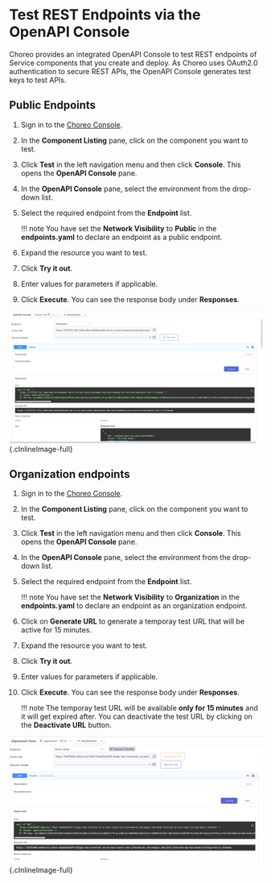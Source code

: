 # Test REST Endpoints via the OpenAPI Console

Choreo provides an integrated OpenAPI Console to test REST endpoints of Service components that you create and deploy.
As Choreo uses OAuth2.0 authentication to secure REST APIs, the OpenAPI Console generates test keys to test APIs.

## Public Endpoints

1. Sign in to the [Choreo Console](https://console.choreo.dev/).

2. In the **Component Listing** pane, click on the component you want to test.

3. Click **Test** in the left navigation menu and then click **Console**. This opens the **OpenAPI Console** pane.

4. In the **OpenAPI Console** pane, select the environment from the drop-down list.

5. Select the required endpoint from the **Endpoint** list.

    !!! note
        You have set the **Network Visibility** to **Public** in the **endpoints.yaml** to declare an endpoint as a public endpoint.

6. Expand the resource you want to test.

7. Click **Try it out**.

8. Enter values for parameters if applicable.

9. Click **Execute**. You can see the response body under **Responses**.

![OpenAPI Console](../assets/img/testing/openapi-console.png){.cInlineImage-full}

## Organization endpoints

1. Sign in to the [Choreo Console](https://console.choreo.dev/).

2. In the **Component Listing** pane, click on the component you want to test.

3. Click **Test** in the left navigation menu and then click **Console**. This opens the **OpenAPI Console** pane.

4. In the **OpenAPI Console** pane, select the environment from the drop-down list.

5. Select the required endpoint from the **Endpoint** list.

    !!! note
        You have set the **Network Visibility** to **Organization** in the **endpoints.yaml** to declare an endpoint as an organization endpoint.

6. Click on **Generate URL** to generate a temporay test URL that will be active for 15 minutes.

7. Expand the resource you want to test.

8. Click **Try it out**.

9. Enter values for parameters if applicable.

10. Click **Execute**. You can see the response body under **Responses**.

    !!! note
        The temporay test URL will be available **only for 15 minutes** and it will get expired after. You can deactivate the test URL by clicking on the **Deactivate URL** button.

![OpenAPI Console](../assets/img/testing/openapi-console-org.png){.cInlineImage-full}
